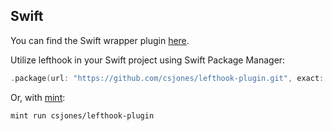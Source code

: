 ## Swift

You can find the Swift wrapper plugin [here](https://github.com/csjones/lefthook-plugin).

Utilize lefthook in your Swift project using Swift Package Manager:

```swift
.package(url: "https://github.com/csjones/lefthook-plugin.git", exact: "1.12.2"),
```

Or, with [mint](https://github.com/yonaskolb/Mint):

```bash
mint run csjones/lefthook-plugin
```
